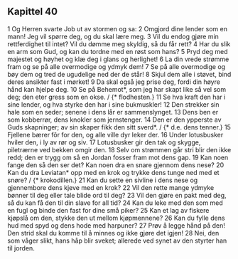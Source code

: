 ## Kapittel 40

1 Og Herren svarte Job ut av stormen og sa:
2 Omgjord dine lender som en mann! Jeg vil spørre deg, og du skal lære meg.
3 Vil du endog gjøre min rettferdighet til intet? Vil du dømme meg skyldig, så du får rett?
4 Har du slik en arm som Gud, og kan du tordne med en røst som hans?
5 Pryd deg med majestet og høyhet og klæ deg i glans og herlighet!
6 La din vrede strømme fram og se på alle overmodige og ydmyk dem!
7 Se på alle overmodige og bøy dem og tred de ugudelige ned der de står!
8 Skjul dem alle i støvet, bind deres ansikter fast i mørket!
9 Da skal også jeg prise deg, fordi din høyre hånd kan hjelpe deg.
10 Se på Behemot*, som jeg har skapt like så vel som deg; den eter gress som en okse. / {* flodhesten.}
11 Se hva kraft den har i sine lender, og hva styrke den har i sine bukmuskler!
12 Den strekker sin hale som en seder; senene i dens lår er sammenslynget.
13 Dens ben er som kobberrør, dens knokler som jernstenger.
14 Den er den ypperste av Guds skapninger; av sin skaper fikk den sitt sverd*. / {* d.e. dens tenner.}
15 Fjellene bærer fôr for den, og alle ville dyr leker der.
16 Under lotusbusker hviler den, i ly av rør og siv.
17 Lotusbusker gir den tak og skygge, piletrærne ved bekken omgir den.
18 Selv om strømmen går stri blir den ikke redd; den er trygg om så en Jordan fosser fram mot dens gap.
19 Kan noen fange den så den ser det? Kan noen dra en snare gjennom dens nese?
20 Kan du dra Leviatan* opp med en krok og trykke dens tunge ned med et snøre? / {* krokodillen.}
21 Kan du sette en sivline i dens nese og gjennembore dens kjeve med en krok?
22 Vil den rette mange ydmyke bønner til deg eller tale blide ord til deg?
23 Vil den gjøre en pakt med deg, så du kan få den til din slave for all tid?
24 Kan du leke med den som med en fugl og binde den fast for dine små piker?
25 Kan et lag av fiskere kjøpslå om den, stykke den ut mellom kjøpmennene?
26 Kan du fylle dens hud med spyd og dens hode med harpuner?
27 Prøv å legge hånd på den! Den strid skal du komme til å minnes og ikke gjøre det igjen!
28 Nei, den som våger slikt, hans håp blir sveket; allerede ved synet av den styrter han til jorden.
